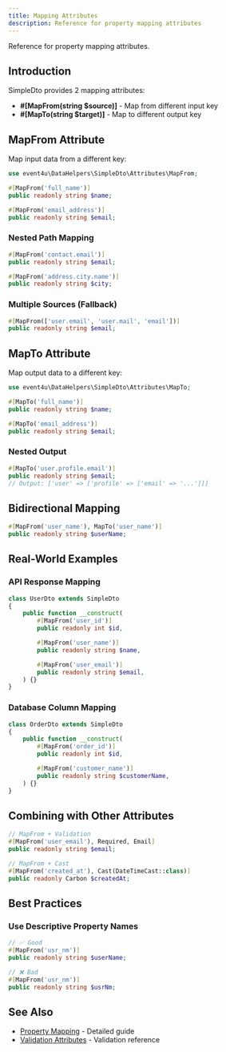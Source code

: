 ```yaml
---
title: Mapping Attributes
description: Reference for property mapping attributes
---
```


Reference for property mapping attributes.

## Introduction

SimpleDto provides 2 mapping attributes:

- **#[MapFrom(string $source)]** - Map from different input key
- **#[MapTo(string $target)]** - Map to different output key

## MapFrom Attribute

Map input data from a different key:

<!-- skip-test: property declaration only -->
```php
use event4u\DataHelpers\SimpleDto\Attributes\MapFrom;

#[MapFrom('full_name')]
public readonly string $name;

#[MapFrom('email_address')]
public readonly string $email;
```

### Nested Path Mapping

<!-- skip-test: property declaration only -->
```php
#[MapFrom('contact.email')]
public readonly string $email;

#[MapFrom('address.city.name')]
public readonly string $city;
```

### Multiple Sources (Fallback)

<!-- skip-test: property declaration only -->
```php
#[MapFrom(['user.email', 'user.mail', 'email'])]
public readonly string $email;
```

## MapTo Attribute

Map output data to a different key:

<!-- skip-test: property declaration only -->
```php
use event4u\DataHelpers\SimpleDto\Attributes\MapTo;

#[MapTo('full_name')]
public readonly string $name;

#[MapTo('email_address')]
public readonly string $email;
```

### Nested Output

<!-- skip-test: property declaration only -->
```php
#[MapTo('user.profile.email')]
public readonly string $email;
// Output: ['user' => ['profile' => ['email' => '...']]]
```

## Bidirectional Mapping

<!-- skip-test: property declaration only -->
```php
#[MapFrom('user_name'), MapTo('user_name')]
public readonly string $userName;
```

## Real-World Examples

### API Response Mapping

```php
class UserDto extends SimpleDto
{
    public function __construct(
        #[MapFrom('user_id')]
        public readonly int $id,

        #[MapFrom('user_name')]
        public readonly string $name,

        #[MapFrom('user_email')]
        public readonly string $email,
    ) {}
}
```

### Database Column Mapping

```php
class OrderDto extends SimpleDto
{
    public function __construct(
        #[MapFrom('order_id')]
        public readonly int $id,

        #[MapFrom('customer_name')]
        public readonly string $customerName,
    ) {}
}
```

## Combining with Other Attributes

```php
// MapFrom + Validation
#[MapFrom('user_email'), Required, Email]
public readonly string $email;

// MapFrom + Cast
#[MapFrom('created_at'), Cast(DateTimeCast::class)]
public readonly Carbon $createdAt;
```

## Best Practices

### Use Descriptive Property Names

```php
// ✅ Good
#[MapFrom('usr_nm')]
public readonly string $userName;

// ❌ Bad
#[MapFrom('usr_nm')]
public readonly string $usrNm;
```

## See Also

- [Property Mapping](/data-helpers/simple-dto/property-mapping/) - Detailed guide
- [Validation Attributes](/data-helpers/attributes/validation/) - Validation reference
